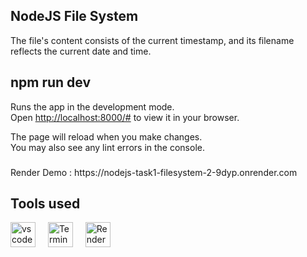 ## NodeJS File System
The file's content consists of the current timestamp, and its filename reflects the current date and time. 

## npm run dev

Runs the app in the development mode.\
Open [http://localhost:8000/#](http://localhost:8000/) to view it in your browser.

The page will reload when you make changes.\
You may also see any lint errors in the console.


###

 <p align="1eft">Render Demo : https://nodejs-task1-filesystem-2-9dyp.onrender.com </p>   

## Tools used

<div align="left">
  <img src="https://cdn.simpleicons.org/visualstudiocode/007ACC" height="40" alt="vscode logo"  />
  <img width="12" />
  <img src="https://simpleicons.org/icons/windowsterminal.svg" height="40" alt="Terminal logo"  />
   <img width="12" />
  <img src="https://simpleicons.org/icons/render.svg" height="40" alt="Render logo"  />
  <img width="12" />
